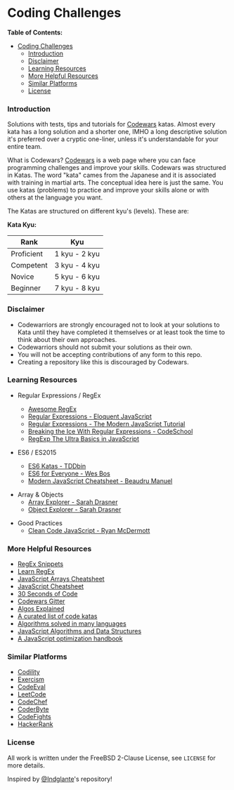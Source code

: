 # Coding Challenges

**Table of Contents:**

- [Coding Challenges](#coding-challenges)
    - [Introduction](#introduction)
    - [Disclaimer](#disclaimer)
    - [Learning Resources](#learning-resources)
    - [More Helpful Resources](#more-helpful-resources)
    - [Similar Platforms](#similar-platforms)
    - [License](#license)

### Introduction

Solutions with tests, tips and tutorials for <a href="https://www.codewars.com">Codewars</a> katas.
Almost every kata has a long solution and a shorter one, IMHO a long descriptive solution it's preferred over a cryptic one-liner, unless it's understandable for your entire team.

What is Codewars? [Codewars](https://www.codewars.com) is a web page where you can face programming challenges and improve your skills. Codewars was structured in Katas. The word "kata" cames from the Japanese and it is associated with training in martial arts. The conceptual idea here is just the same. You use katas (problems) to practice and improve your skills alone or with others at the language you want.

The Katas are structured on different kyu's (levels). These are:

**Kata Kyu:**

| Rank       |      Kyu      |
| ---------- | :-----------: |
| Proficient | 1 kyu - 2 kyu |
| Competent  | 3 kyu - 4 kyu |
| Novice     | 5 kyu - 6 kyu |
| Beginner   | 7 kyu - 8 kyu |

### Disclaimer

- Codewarriors are strongly encouraged not to look at your solutions to Kata until they have completed it themselves or at least took the time to think about their own approaches.
- Codewarriors should not submit your solutions as their own.
- You will not be accepting contributions of any form to this repo.
- Creating a repository like this is discouraged by Codewars.

### Learning Resources

- Regular Expressions / RegEx

  - [Awesome RegEx](https://github.com/aloisdg/awesome-regex)
  - [Regular Expressions - Eloquent JavaScript](https://eloquentjavascript.net/09_regexp.html)
  - [Regular Expressions - The Modern JavaScript Tutorial](https://javascript.info/regexp-introduction)
  - [Breaking the Ice With Regular Expressions - CodeSchool](https://www.pluralsight.com/courses/code-school-breaking-the-ice-with-regular-expressions)
  - [RegExp The Ultra Basics in JavaScript](https://www.youtube.com/watch?v=VrT3TRDDE4M)

* ES6 / ES2015

  - [ES6 Katas - TDDbin](http://es6katas.org)
  - [ES6 for Everyone - Wes Bos](https://es6.io)
  - [Modern JavaScript Cheatsheet - Beaudru Manuel](https://github.com/mbeaudru/modern-js-cheatsheet)

- Array & Objects
  - [Array Explorer - Sarah Drasner](https://sdras.github.io/array-explorer)
  - [Object Explorer - Sarah Drasner](https://sdras.github.io/object-explorer)

* Good Practices
  - [Clean Code JavaScript - Ryan McDermott](https://github.com/ryanmcdermott/clean-code-javascript)

### More Helpful Resources

- [RegEx Snippets](https://github.com/jeffreyshen19/RegEx-Snippets)
- [Learn RegEx](https://github.com/zeeshanu/learn-regex)
- [JavaScript Arrays Cheatsheet](https://devhints.io/js-array)
- [JavaScript Cheatsheet](https://github.com/LeCoupa/awesome-cheatsheets/blob/master/languages/javascript.js)
- [30 Seconds of Code](https://github.com/Chalarangelo/30-seconds-of-code)
- [Codewars Gitter](https://gitter.im/Codewars/codewars.com)
- [Algos Explained](https://www.youtube.com/channel/UCwsRKWt23kxOL1Fb73i0uUg/videos)
- [A curated list of code katas](https://github.com/gamontal/awesome-katas)
- [Algorithms solved in many languages](https://github.com/marcosfede/algorithms)
- [JavaScript Algorithms and Data Structures](https://github.com/trekhleb/javascript-algorithms)
- [A JavaScript optimization handbook](https://mythbusters.js.org)

### Similar Platforms

- [Codility](https://codility.com)
- [Exercism](http://exercism.io)
- [CodeEval](https://www.codeeval.com)
- [LeetCode](https://leetcode.com)
- [CodeChef](https://www.codechef.com)
- [CoderByte](https://coderbyte.com)
- [CodeFights](https://codefights.com)
- [HackerRank](https://www.hackerrank.com)

### License

All work is written under the FreeBSD 2-Clause License, see `LICENSE` for more details.

Inspired by [@Indglante](https://github.com/lndgalante/codewars-katas)'s repository!